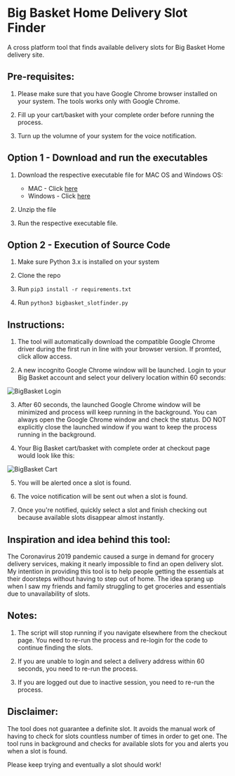 # Big Basket Home Delivery Slot Finder
A cross platform tool that finds available delivery slots for Big Basket Home delivery site.

## Pre-requisites: 

1. Please make sure that you have Google Chrome browser installed on your system. The tools works only with Google Chrome.

2. Fill up your cart/basket with your complete order before running the process.

3. Turn up the volumne of your system for the voice notification.



## Option 1 - Download and run the executables

1. Download the respective executable file for MAC OS and Windows OS:
	* MAC - Click [here](https://github.com/vivekgautam104/bigbasket-slot-finder/releases/download/v1.0/bigbasket_slotfinder_macOS.zip)
	* Windows - Click [here](https://github.com/vivekgautam104/bigbasket-slot-finder/releases/download/v1.0/bigbasket_slotfinder_windows.zip)

2. Unzip the file

3. Run the respective executable file.

## Option 2 - Execution of Source Code 

1. Make sure Python 3.x is installed on your system

2. Clone the repo

3. Run `pip3 install -r requirements.txt`

4. Run `python3 bigbasket_slotfinder.py`

## Instructions:

1. The tool will automatically download the compatible Google Chrome driver during the first run in line with your browser version. If promted, click allow access.

2. A new incognito Google Chrome window will be launched. Login to your Big Basket account and select your delivery location within 60 seconds:

![BigBasket Login](https://raw.githubusercontent.com/vivekgautam104/bigbasket-slot-finder/master/SlotFinder/images/login.png)

3. After 60 seconds, the launched Google Chrome window will be minimized and process will keep running in the background. You can always open the Google Chrome window and check the status. DO NOT explicitly close the launched window if you want to keep the process running in the background. 

4. Your Big Basket cart/basket with complete order at checkout page would look like this:

![BigBasket Cart](https://raw.githubusercontent.com/vivekgautam104/bigbasket-slot-finder/master/SlotFinder/images/mybasket.png)

5. You will be alerted once a slot is found. 

6. The voice notification will be sent out when a slot is found.

7. Once you're notified, quickly select a slot and finish checking out because available slots disappear almost instantly.


## Inspiration and idea behind this tool:

The Coronavirus 2019 pandemic caused a surge in demand for grocery delivery services, making it nearly impossible to find an open delivery slot. My intention in providing this tool is to help people getting the essentials at their doorsteps without having to step out of home. The idea sprang up when I saw my friends and family struggling to get groceries and essentials due to unavailability of slots.

## Notes:
1. The script will stop running if you navigate elsewhere from the checkout page. You need to re-run the process and re-login for the code to continue finding the slots.

2. If you are unable to login and select a delivery address within 60 seconds, you need to re-run the process.

3. If you are logged out due to inactive session, you need to re-run the process.


## Disclaimer:
The tool does not guarantee a definite slot. It avoids the manual work of having to check for slots countless number of times in order to get one. The tool runs in background and checks for available slots for you and alerts you when a slot is found.

Please keep trying and eventually a slot should work! 
